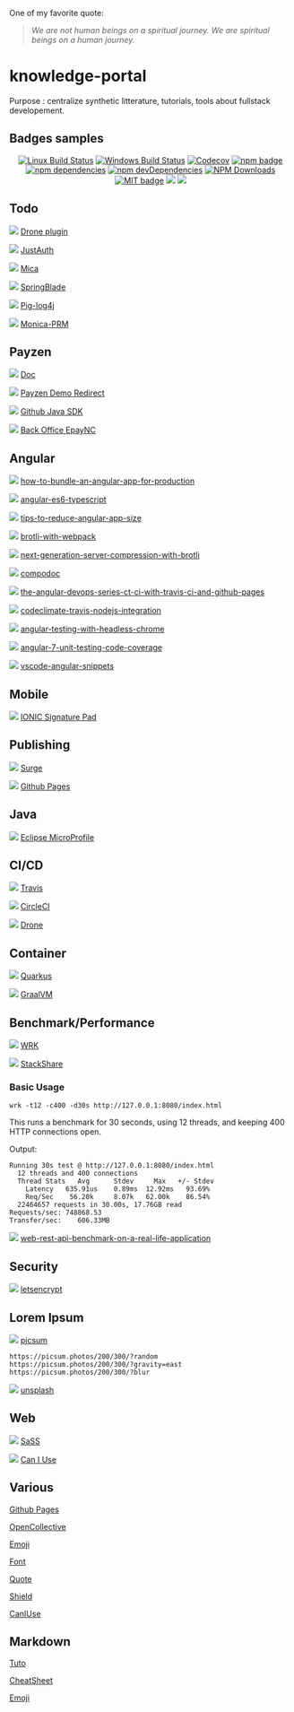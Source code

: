 One of my favorite quote:

> _We are not human beings on a spiritual journey. We are spiritual beings on a human journey._

# knowledge-portal
Purpose : centralize synthetic litterature, tutorials, tools about fullstack developement.

## Badges samples

<p align="center">
  <a href="https://travis-ci.org/tiamat-azure/angular-brotli.svg?branch=master"><img src="https://img.shields.io/travis/tiamat-azure/angular-brotli/master.svg?label=Linux%20build" alt="Linux Build Status"/></a>
  <a href="https://ci.appveyor.com/project/vogloblinsky/compodoc/branch/develop"><img src="https://img.shields.io/appveyor/ci/vogloblinsky/compodoc/develop.svg?label=Windows%20build" alt="Windows Build Status"/></a>
  <a href="https://codecov.io/gh/compodoc/compodoc"><img src="https://codecov.io/gh/compodoc/compodoc/branch/develop/graph/badge.svg" alt="Codecov"/></a>
  <a href="https://www.npmjs.com/package/@compodoc/compodoc"><img src="https://badge.fury.io/js/%40compodoc%2Fcompodoc.svg" alt="npm badge"/></a>
  <a href="https://david-dm.org/compodoc/compodoc"><img src="https://david-dm.org/compodoc/compodoc.svg" alt="npm dependencies"/></a>
  <a href="https://david-dm.org/compodoc/compodoc?type=dev"><img src="https://david-dm.org/compodoc/compodoc/dev-status.svg" alt="npm devDependencies"/></a>
  <a href="https://npmcharts.com/compare/@compodoc/compodoc?minimal=true"><img src="https://img.shields.io/npm/dm/@compodoc/compodoc.svg?style=flat" alt="NPM Downloads"/></a>
  <a href="https://opensource.org/licenses/MIT"><img src="http://img.shields.io/badge/license-MIT-brightgreen.svg" alt="MIT badge"/></a>
  <a href="#backers" alt="sponsors on Open Collective"><img src="https://opencollective.com/compodoc/backers/badge.svg" /></a> <a href="#sponsors" alt="Sponsors on Open Collective"><img src="https://opencollective.com/compodoc/sponsors/badge.svg" /></a>
</p>

## Todo

<img src="https://img.shields.io/badge/todo-docker--go--drone-success.svg" /> [Drone plugin](https://docs.drone.io/plugins/examples/golang/)

<img src="https://img.shields.io/badge/todo-just--auth-success.svg" /> [JustAuth](https://github.com/justauth)

<img src="https://img.shields.io/badge/todo-mica-success.svg" /> [Mica](https://github.com/lets-mica/mica/tree/master/mica-http)

<img src="https://img.shields.io/badge/todo-spring--blade-success.svg" /> [SpringBlade](https://gitee.com/smallc/SpringBlade)

<img src="https://img.shields.io/badge/todo-pig--log4j-success.svg" /> [Pig-log4j](https://gitee.com/log4j/pig)

<img src="https://img.shields.io/badge/todo-monica--prm-success.svg" /> [Monica-PRM](https://github.com/monicahq/monica)

## Payzen

<img src="https://img.shields.io/badge/payzen-lyra-success.svg" /> [Doc](https://payzen.io/fr-FR/form-payment/quick-start-guide/tla1427193445290.pdf)

<img src="https://img.shields.io/badge/payzen-lyra-success.svg" /> [Payzen Demo Redirect](https://payzen.eu/demo/fr/redirected/)

<img src="https://img.shields.io/badge/payzen-lyra-success.svg" /> [Github Java SDK](https://github.com/payzen/payzen-webservices-v5-sdk-java)

<img src="https://img.shields.io/badge/payzen-lyra-success.svg" /> [Back Office EpayNC](https://epaync.nc/vads-merchant/)

## Angular

<img src="https://img.shields.io/badge/angular-perf-success.svg" /> [how-to-bundle-an-angular-app-for-production](https://stackoverflow.com/questions/37631098/how-to-bundle-an-angular-app-for-production)

<img src="https://img.shields.io/badge/ES6-typescript-success.svg" /> [angular-es6-typescript](https://codecraft.tv/courses/angular/es6-typescript/1/)

<img src="https://img.shields.io/badge/angular-perf-success.svg" /> [tips-to-reduce-angular-app-size](https://conorliv.com/tips-to-reduce-angular-app-size.html)

<img src="https://img.shields.io/badge/angular-perf-success.svg" /> [brotli-with-webpack](https://www.keycdn.com/blog/brotli-with-webpack)

<img src="https://img.shields.io/badge/angular-perf-success.svg" /> [next-generation-server-compression-with-brotli](https://www.smashingmagazine.com/2016/10/next-generation-server-compression-with-brotli)

<img src="https://img.shields.io/badge/angular-doc-success.svg" /> [compodoc](https://compodoc.app/)

<img src="https://img.shields.io/badge/angular-devops-success.svg" /> [the-angular-devops-series-ct-ci-with-travis-ci-and-github-pages](https://blog.angularindepth.com/the-angular-devops-series-ct-ci-with-travis-ci-and-github-pages-3c02664f078)

<img src="https://img.shields.io/badge/angular-devops-success.svg" /> [codeclimate-travis-nodejs-integration](https://gist.github.com/rbournissent/0a704cae6347bbda460c)

<img src="https://img.shields.io/badge/angular-test-success.svg" /> [angular-testing-with-headless-chrome](https://blog.angularindepth.com/angular-testing-with-headless-chrome-d1343b349699)

<img src="https://img.shields.io/badge/angular-test-success.svg" /> [angular-7-unit-testing-code-coverage](https://medium.com/@manivel45/angular-7-unit-testing-code-coverage-5c7a238315b6)

<img src="https://img.shields.io/badge/angular-productivity-success.svg" /> [vscode-angular-snippets](https://github.com/johnpapa/vscode-angular-snippets)

## Mobile

<img src="https://img.shields.io/badge/mobile-ionic-success.svg" /> [IONIC Signature Pad](https://www.youtube.com/watch?v=VXcdI_grUAA)

## Publishing

<img src="https://img.shields.io/badge/publish-static-success.svg" /> [Surge](https://surge.sh)

<img src="https://img.shields.io/badge/publish-static-success.svg" /> [Github Pages](https://pages.github.com)

## Java

<img src="https://img.shields.io/badge/java-config-success.svg" /> [Eclipse MicroProfile](https://developers.redhat.com/blog/2018/11/21/eclipse-microprofile-for-spring-boot-developers/)

## CI/CD

<img src="https://img.shields.io/badge/CI-CD-success.svg" /> [Travis](https://travis-ci.org)

<img src="https://img.shields.io/badge/CI-CD-success.svg" /> [CircleCI](https://circleci.com)

<img src="https://img.shields.io/badge/CI-CD-success.svg" /> [Drone](https://drone.io/)

## Container

<img src="https://img.shields.io/badge/jvm-perf-success.svg" /> [Quarkus](https://quarkus.io)

<img src="https://img.shields.io/badge/jvm-perf-success.svg" /> [GraalVM](https://www.graalvm.org)

## Benchmark/Performance

<img src="https://img.shields.io/badge/bench-http-success.svg" /> [WRK](https://github.com/wg/wrk)

<img src="https://img.shields.io/badge/bench-framework-success.svg" /> [StackShare](https://stackshare.io/)

### Basic Usage

    wrk -t12 -c400 -d30s http://127.0.0.1:8080/index.html

  This runs a benchmark for 30 seconds, using 12 threads, and keeping
  400 HTTP connections open.

  Output:

    Running 30s test @ http://127.0.0.1:8080/index.html
      12 threads and 400 connections
      Thread Stats   Avg      Stdev     Max   +/- Stdev
        Latency   635.91us    0.89ms  12.92ms   93.69%
        Req/Sec    56.20k     8.07k   62.00k    86.54%
      22464657 requests in 30.00s, 17.76GB read
    Requests/sec: 748868.53
    Transfer/sec:    606.33MB

<img src="https://img.shields.io/badge/bench-result-success.svg" /> [web-rest-api-benchmark-on-a-real-life-application](https://medium.com/@mihaigeorge.c/web-rest-api-benchmark-on-a-real-life-application-ebb743a5d7a3)

## Security

<img src="https://img.shields.io/badge/security-ssl-success.svg" /> [letsencrypt](https://letsencrypt.org)

## Lorem Ipsum

<img src="https://img.shields.io/badge/lorem-picsum-success.svg" /> [picsum](https://picsum.photos)

    https://picsum.photos/200/300/?random
    https://picsum.photos/200/300/?gravity=east
    https://picsum.photos/200/300/?blur
    
<img src="https://img.shields.io/badge/lorem-picsum-success.svg" /> [unsplash](https://unsplash.com/collections/3548107/journey)   

## Web

<img src="https://img.shields.io/badge/sass-doc-success.svg" /> [SaSS](https://sass-lang.com/guide)

<img src="https://img.shields.io/badge/browser-compatibility-success.svg" /> [Can I Use](https://caniuse.com/#feat=http3)

## Various

[Github Pages](https://pages.github.com/)

[OpenCollective](https://opencollective.com)

[Emoji][emoji-url]

[Font][font-url]

[Quote][quote-url]

[Shield][shields-url]

[CanIUse](https://caniuse.com)

## Markdown

[Tuto][markdown-tuto]

[CheatSheet][markdown-cheat]

[Emoji][markdown-emoji]


[angular:build]: https://img.shields.io/badge/angular-build-success.svg

[tiger-image]: https://emojipedia-us.s3.dualstack.us-west-1.amazonaws.com/thumbs/72/emojione/178/tiger-face_1f42f.png
[okta-url]: https://developer.okta.com/signup?utm_source=JHipster&utm_medium=logo&utm_campaign=Gold-Sponsor

[markdown-tuto]: https://guides.github.com/features/mastering-markdown/
[markdown-cheat]: https://guides.github.com/pdfs/markdown-cheatsheet-online.pdf
[markdown-emoji]: https://github.com/ikatyang/emoji-cheat-sheet/blob/master/README.md

[emoji-url]: https://emojipedia.org/

[font-url]: https://www.fontspace.com
[quote-url]: http://wisdomquotes.com/spiritual-quotes/
[shields-url]: https://shields.io

